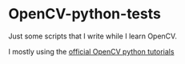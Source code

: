 # OpenCV-python-tests

Just some scripts that I write while I learn OpenCV.

I mostly using the [official OpenCV python tutorials](http://docs.opencv.org/3.0-beta/doc/py_tutorials/py_tutorials.html)
